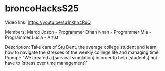 # broncoHacksS25

Video link: https://youtu.be/su1nkhn4RuQ

Members:
Marco Joson - Programmer
Ethan Nhan - Programmer
Mia - Programmer
Lucia - Artist

Description: Take care of Stu Dent, the average college student and learn how to navigate the stresses of the weekly colllege life and managing time.
Prompt: "We created a [survival simulation] in order to help [students] not have to [stress over time management]"

